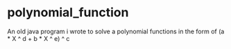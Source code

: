 # polynomial_function

An old java program i wrote to solve a polynomial functions in the form of (a * X ^ d + b * X ^ e) ^ c
